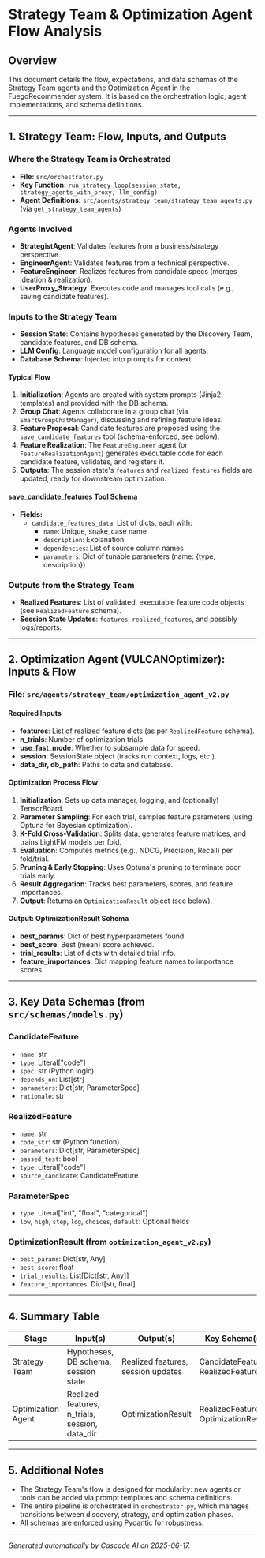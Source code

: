 # Strategy Team & Optimization Agent Flow Analysis

## Overview
This document details the flow, expectations, and data schemas of the Strategy Team agents and the Optimization Agent in the FuegoRecommender system. It is based on the orchestration logic, agent implementations, and schema definitions.

---

## 1. Strategy Team: Flow, Inputs, and Outputs

### Where the Strategy Team is Orchestrated
- **File:** `src/orchestrator.py`
- **Key Function:** `run_strategy_loop(session_state, strategy_agents_with_proxy, llm_config)`
- **Agent Definitions:** `src/agents/strategy_team/strategy_team_agents.py` (via `get_strategy_team_agents`)

### Agents Involved
- **StrategistAgent**: Validates features from a business/strategy perspective.
- **EngineerAgent**: Validates features from a technical perspective.
- **FeatureEngineer**: Realizes features from candidate specs (merges ideation & realization).
- **UserProxy_Strategy**: Executes code and manages tool calls (e.g., saving candidate features).

### Inputs to the Strategy Team
- **Session State**: Contains hypotheses generated by the Discovery Team, candidate features, and DB schema.
- **LLM Config**: Language model configuration for all agents.
- **Database Schema**: Injected into prompts for context.

#### Typical Flow
1. **Initialization**: Agents are created with system prompts (Jinja2 templates) and provided with the DB schema.
2. **Group Chat**: Agents collaborate in a group chat (via `SmartGroupChatManager`), discussing and refining feature ideas.
3. **Feature Proposal**: Candidate features are proposed using the `save_candidate_features` tool (schema-enforced, see below).
4. **Feature Realization**: The `FeatureEngineer` agent (or `FeatureRealizationAgent`) generates executable code for each candidate feature, validates, and registers it.
5. **Outputs**: The session state's `features` and `realized_features` fields are updated, ready for downstream optimization.

#### save_candidate_features Tool Schema
- **Fields:**
  - `candidate_features_data`: List of dicts, each with:
    - `name`: Unique, snake_case name
    - `description`: Explanation
    - `dependencies`: List of source column names
    - `parameters`: Dict of tunable parameters (name: {type, description})

### Outputs from the Strategy Team
- **Realized Features**: List of validated, executable feature code objects (see `RealizedFeature` schema).
- **Session State Updates**: `features`, `realized_features`, and possibly logs/reports.

---

## 2. Optimization Agent (VULCANOptimizer): Inputs & Flow

### File: `src/agents/strategy_team/optimization_agent_v2.py`

#### Required Inputs
- **features**: List of realized feature dicts (as per `RealizedFeature` schema).
- **n_trials**: Number of optimization trials.
- **use_fast_mode**: Whether to subsample data for speed.
- **session**: SessionState object (tracks run context, logs, etc.).
- **data_dir, db_path**: Paths to data and database.

#### Optimization Process Flow
1. **Initialization**: Sets up data manager, logging, and (optionally) TensorBoard.
2. **Parameter Sampling**: For each trial, samples feature parameters (using Optuna for Bayesian optimization).
3. **K-Fold Cross-Validation**: Splits data, generates feature matrices, and trains LightFM models per fold.
4. **Evaluation**: Computes metrics (e.g., NDCG, Precision, Recall) per fold/trial.
5. **Pruning & Early Stopping**: Uses Optuna's pruning to terminate poor trials early.
6. **Result Aggregation**: Tracks best parameters, scores, and feature importances.
7. **Output**: Returns an `OptimizationResult` object (see below).

#### Output: OptimizationResult Schema
- **best_params**: Dict of best hyperparameters found.
- **best_score**: Best (mean) score achieved.
- **trial_results**: List of dicts with detailed trial info.
- **feature_importances**: Dict mapping feature names to importance scores.

---

## 3. Key Data Schemas (from `src/schemas/models.py`)

### CandidateFeature
- `name`: str
- `type`: Literal["code"]
- `spec`: str (Python logic)
- `depends_on`: List[str]
- `parameters`: Dict[str, ParameterSpec]
- `rationale`: str

### RealizedFeature
- `name`: str
- `code_str`: str (Python function)
- `parameters`: Dict[str, ParameterSpec]
- `passed_test`: bool
- `type`: Literal["code"]
- `source_candidate`: CandidateFeature

### ParameterSpec
- `type`: Literal["int", "float", "categorical"]
- `low`, `high`, `step`, `log`, `choices`, `default`: Optional fields

### OptimizationResult (from `optimization_agent_v2.py`)
- `best_params`: Dict[str, Any]
- `best_score`: float
- `trial_results`: List[Dict[str, Any]]
- `feature_importances`: Dict[str, float]

---

## 4. Summary Table
| Stage              | Input(s)                                        | Output(s)                                 | Key Schema(s)         |
|--------------------|-------------------------------------------------|-------------------------------------------|-----------------------|
| Strategy Team      | Hypotheses, DB schema, session state            | Realized features, session updates        | CandidateFeature, RealizedFeature |
| Optimization Agent | Realized features, n_trials, session, data_dir  | OptimizationResult                        | RealizedFeature, OptimizationResult |

---

## 5. Additional Notes
- The Strategy Team's flow is designed for modularity: new agents or tools can be added via prompt templates and schema definitions.
- The entire pipeline is orchestrated in `orchestrator.py`, which manages transitions between discovery, strategy, and optimization phases.
- All schemas are enforced using Pydantic for robustness.

---

*Generated automatically by Cascade AI on 2025-06-17.*
